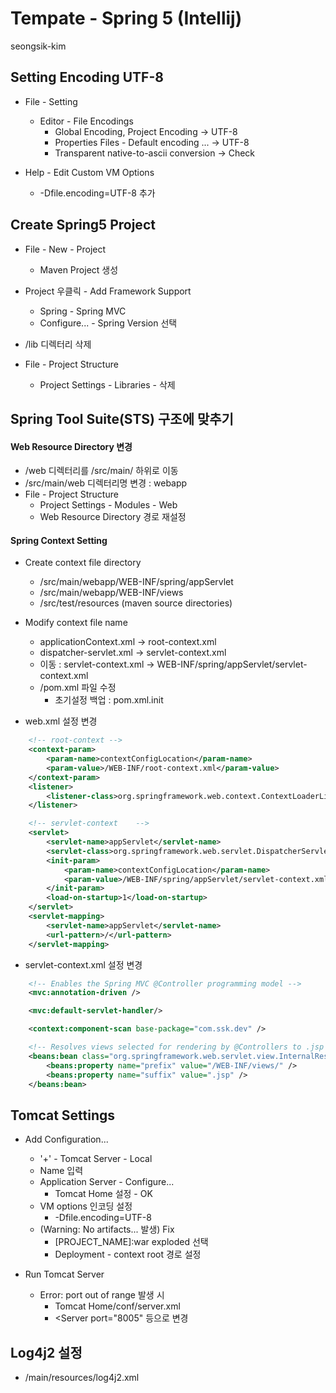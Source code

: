 # Tempate - Spring 5 (Intellij)
seongsik-kim

## Setting Encoding UTF-8  
* File - Setting
    * Editor - File Encodings
        * Global Encoding, Project Encoding → UTF-8
        * Properties Files - Default encoding ... → UTF-8
        * Transparent native-to-ascii conversion → Check 

* Help - Edit Custom VM Options
    * -Dfile.encoding=UTF-8 추가

## Create Spring5 Project 
* File - New - Project
    * Maven Project 생성
* Project 우클릭 - Add Framework Support
    * Spring - Spring MVC
    * Configure... - Spring Version 선택
    
* /lib 디렉터리 삭제
* File - Project Structure
    * Project Settings - Libraries - 삭제

## Spring Tool Suite(STS) 구조에 맞추기 
#### Web Resource Directory 변경
* /web 디렉터리를 /src/main/ 하위로 이동
* /src/main/web 디렉터리명 변경 : webapp
* File - Project Structure
    * Project Settings - Modules - Web
    * Web Resource Directory 경로 재설정 
    
#### Spring Context Setting
* Create context file directory
    * /src/main/webapp/WEB-INF/spring/appServlet
    * /src/main/webapp/WEB-INF/views
    * /src/test/resources (maven source directories)
    
* Modify context file name
    * applicationContext.xml → root-context.xml
    * dispatcher-servlet.xml → servlet-context.xml
    * 이동 : servlet-context.xml → WEB-INF/spring/appServlet/servlet-context.xml
    * /pom.xml 파일 수정
        * 초기설정 백업 : pom.xml.init
        
* web.xml 설정 변경
```xml
    <!-- root-context -->
    <context-param>
        <param-name>contextConfigLocation</param-name>
        <param-value>/WEB-INF/root-context.xml</param-value>
    </context-param>
    <listener>
        <listener-class>org.springframework.web.context.ContextLoaderListener</listener-class>
    </listener>

    <!-- servlet-context    -->
    <servlet>
        <servlet-name>appServlet</servlet-name>
        <servlet-class>org.springframework.web.servlet.DispatcherServlet</servlet-class>
        <init-param>
            <param-name>contextConfigLocation</param-name>
            <param-value>/WEB-INF/spring/appServlet/servlet-context.xml</param-value>
        </init-param>
        <load-on-startup>1</load-on-startup>
    </servlet>
    <servlet-mapping>
        <servlet-name>appServlet</servlet-name>
        <url-pattern>/</url-pattern>
    </servlet-mapping>
```

* servlet-context.xml 설정 변경
```xml
    <!-- Enables the Spring MVC @Controller programming model -->
    <mvc:annotation-driven />

    <mvc:default-servlet-handler/>

    <context:component-scan base-package="com.ssk.dev" />

    <!-- Resolves views selected for rendering by @Controllers to .jsp resources in the /WEB-INF/views directory -->
    <beans:bean class="org.springframework.web.servlet.view.InternalResourceViewResolver">
        <beans:property name="prefix" value="/WEB-INF/views/" />
        <beans:property name="suffix" value=".jsp" />
    </beans:bean>
```

## Tomcat Settings
* Add Configuration... 
    * '+' - Tomcat Server - Local 
    * Name 입력
    * Application Server - Configure... 
        * Tomcat Home 설정 - OK
    * VM options 인코딩 설정
        * -Dfile.encoding=UTF-8
    * (Warning: No artifacts... 발생) Fix
        * [PROJECT_NAME]:war exploded 선택
        * Deployment - context root 경로 설정

* Run Tomcat Server
    * Error: port out of range 발생 시
        * Tomcat Home/conf/server.xml
        * <Server port="8005" 등으로 변경
    
## Log4j2 설정
* /main/resources/log4j2.xml
